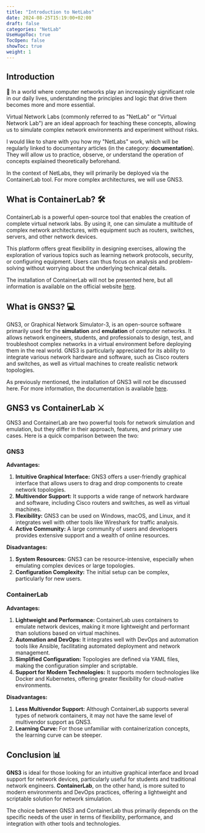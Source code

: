 ```yaml
---
title: "Introduction to NetLabs"
date: 2024-08-25T15:19:00+02:00
draft: false
categories: "NetLab"
UseHugoToc: true
TocOpen: false
showToc: true
weight: 1
---
```

## Introduction

📡 In a world where computer networks play an increasingly significant role in our daily lives, understanding the principles and logic that drive them becomes more and more essential.

Virtual Network Labs (commonly referred to as "NetLab" or "Virtual Network Lab") are an ideal approach for teaching these concepts, allowing us to simulate complex network environments and experiment without risks.

I would like to share with you how my "NetLabs" work, which will be regularly linked to documentary articles (in the category: **documentation**). They will allow us to practice, observe, or understand the operation of concepts explained theoretically beforehand.

In the context of NetLabs, they will primarily be deployed via the ContainerLab tool. For more complex architectures, we will use GNS3.

## What is ContainerLab? 🛠️

ContainerLab is a powerful open-source tool that enables the creation of complete virtual network labs. By using it, one can simulate a multitude of complex network architectures, with equipment such as routers, switches, servers, and other network devices.

This platform offers great flexibility in designing exercises, allowing the exploration of various topics such as learning network protocols, security, or configuring equipment. Users can thus focus on analysis and problem-solving without worrying about the underlying technical details.

The installation of ContainerLab will not be presented here, but all information is available on the official website [here](https://containerlab.dev/install/).

## What is GNS3? 💻

GNS3, or Graphical Network Simulator-3, is an open-source software primarily used for the **simulation** and **emulation** of computer networks. It allows network engineers, students, and professionals to design, test, and troubleshoot complex networks in a virtual environment before deploying them in the real world. GNS3 is particularly appreciated for its ability to integrate various network hardware and software, such as Cisco routers and switches, as well as virtual machines to create realistic network topologies.

As previously mentioned, the installation of GNS3 will not be discussed here. For more information, the documentation is available [here](https://docs.gns3.com/docs/).

## GNS3 vs ContainerLab ⚔️

GNS3 and ContainerLab are two powerful tools for network simulation and emulation, but they differ in their approach, features, and primary use cases. Here is a quick comparison between the two:

### GNS3

**Advantages:**

1. **Intuitive Graphical Interface:** GNS3 offers a user-friendly graphical interface that allows users to drag and drop components to create network topologies.
2. **Multivendor Support:** It supports a wide range of network hardware and software, including Cisco routers and switches, as well as virtual machines.
3. **Flexibility:** GNS3 can be used on Windows, macOS, and Linux, and it integrates well with other tools like Wireshark for traffic analysis.
4. **Active Community:** A large community of users and developers provides extensive support and a wealth of online resources.

**Disadvantages:**

1. **System Resources:** GNS3 can be resource-intensive, especially when emulating complex devices or large topologies.
2. **Configuration Complexity:** The initial setup can be complex, particularly for new users.

### ContainerLab

**Advantages:**

1. **Lightweight and Performance:** ContainerLab uses containers to emulate network devices, making it more lightweight and performant than solutions based on virtual machines.
2. **Automation and DevOps:** It integrates well with DevOps and automation tools like Ansible, facilitating automated deployment and network management.
3. **Simplified Configuration:** Topologies are defined via YAML files, making the configuration simpler and scriptable.
4. **Support for Modern Technologies:** It supports modern technologies like Docker and Kubernetes, offering greater flexibility for cloud-native environments.

**Disadvantages:**

1. **Less Multivendor Support:** Although ContainerLab supports several types of network containers, it may not have the same level of multivendor support as GNS3.
2. **Learning Curve:** For those unfamiliar with containerization concepts, the learning curve can be steeper.

## Conclusion 📊

**GNS3** is ideal for those looking for an intuitive graphical interface and broad support for network devices, particularly useful for students and traditional network engineers. **ContainerLab**, on the other hand, is more suited to modern environments and DevOps practices, offering a lightweight and scriptable solution for network simulation.

The choice between GNS3 and ContainerLab thus primarily depends on the specific needs of the user in terms of flexibility, performance, and integration with other tools and technologies.

